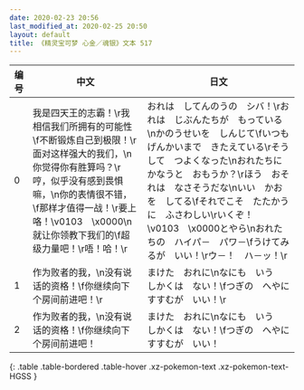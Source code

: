 ```yaml
---
date: 2020-02-23 20:56
last_modified_at: 2020-02-25 20:50
layout: default
title: 《精灵宝可梦 心金／魂银》文本 517
---
```

| 编号 | 中文 | 日文 |
| ---- | ---- | ---- |
| 0 | 我是四天王的志霸！\r我相信我们所拥有的可能性\f不断锻炼自己到极限！\r面对这样强大的我们，\n你觉得你有胜算吗？\r哼，似乎没有感到畏惧嘛，\n你的表情很不错，\f那样才值得一战！\r要上咯！\v0103　\x0000\n就让你领教下我们的\f超级力量吧！\r唔！哈！\r | おれは　してんのうの　シバ！\rおれは　じぶんたちが　もっている\nかのうせいを　しんじて\fいつも　げんかいまで　きたえている\rそうして　つよくなった\nおれたちに　かなうと　おもうか？\rほう　おそれは　なさそうだな\nいい　かおを　してる\fそれでこそ　たたかうに　ふさわしい\rいくぞ！　\v0103　\x0000とやら\nおれたちの　ハイパ－　パワ－\fうけてみるが　いい！\rウ－！　ハ－ッ！\r |
| 1 | 作为败者的我，\n没有说话的资格！\f你继续向下个房间前进吧！\r | まけた　おれに\nなにも　いう　しかくは　ない！\fつぎの　へやに　すすむが　いい！\r |
| 2 | 作为败者的我，\n没有说话的资格！\f你继续向下个房间前进吧！ | まけた　おれに\nなにも　いう　しかくは　ない！\fつぎの　へやに　すすむが　いい！ |
{: .table .table-bordered .table-hover .xz-pokemon-text .xz-pokemon-text-HGSS }